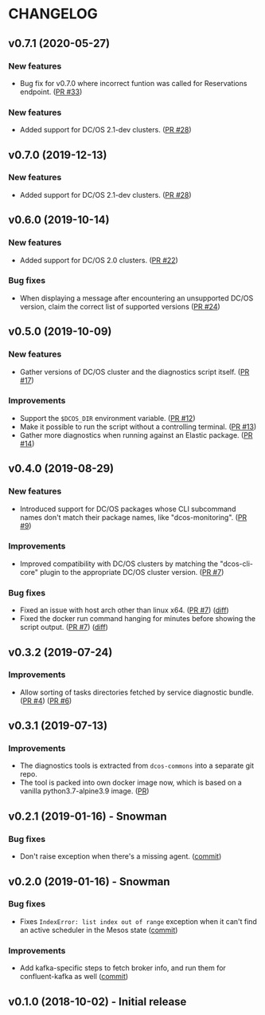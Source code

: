 # CHANGELOG

## v0.7.1 (2020-05-27)
### New features
   - Bug fix for v0.7.0 where incorrect funtion was called for Reservations endpoint.
   ([PR #33](https://github.com/mesosphere/dcos-sdk-service-diagnostics/pull/33))

### New features
   - Added support for DC/OS 2.1-dev clusters.
   ([PR #28](https://github.com/mesosphere/dcos-sdk-service-diagnostics/pull/28))


## v0.7.0 (2019-12-13)

### New features
   - Added support for DC/OS 2.1-dev clusters.
   ([PR #28](https://github.com/mesosphere/dcos-sdk-service-diagnostics/pull/28))


## v0.6.0 (2019-10-14)

### New features
   - Added support for DC/OS 2.0 clusters.
   ([PR #22](https://github.com/mesosphere/dcos-sdk-service-diagnostics/pull/22))

### Bug fixes
   - When displaying a message after encountering an unsupported DC/OS version,
   claim the correct list of supported versions ([PR #24](https://github.com/mesosphere/dcos-sdk-service-diagnostics/pull/24))

## v0.5.0 (2019-10-09)

### New features
   - Gather versions of DC/OS cluster and the diagnostics script itself.
   ([PR #17](https://github.com/mesosphere/dcos-sdk-service-diagnostics/pull/17))

### Improvements
   - Support the `$DCOS_DIR` environment variable.
   ([PR #12](https://github.com/mesosphere/dcos-sdk-service-diagnostics/pull/12))
   - Make it possible to run the script without a controlling terminal.
   ([PR #13](https://github.com/mesosphere/dcos-sdk-service-diagnostics/pull/13))
   - Gather more diagnostics when running against an Elastic package.
   ([PR #14](https://github.com/mesosphere/dcos-sdk-service-diagnostics/pull/14))

## v0.4.0 (2019-08-29)

### New features
   - Introduced support for DC/OS packages whose CLI subcommand names don't match their package names, like "dcos-monitoring".
   ([PR #9](https://github.com/mesosphere/dcos-sdk-service-diagnostics/pull/9))

### Improvements
   - Improved compatibility with DC/OS clusters by matching the "dcos-cli-core" plugin to the appropriate DC/OS cluster version.
   ([PR #7](https://github.com/mesosphere/dcos-sdk-service-diagnostics/pull/7))

### Bug fixes
   - Fixed an issue with host arch other than linux x64. ([PR #7](https://github.com/mesosphere/dcos-sdk-service-diagnostics/pull/7)) ([diff](https://github.com/mesosphere/dcos-sdk-service-diagnostics/blob/0e5bd602203d167628fc2e33fa16817c245a2ad3/python/create_service_diagnostics_bundle.sh#L106-L111))
   - Fixed the docker run command hanging for minutes before showing the script output. ([PR #7](https://github.com/mesosphere/dcos-sdk-service-diagnostics/pull/7)) ([diff](https://github.com/mesosphere/dcos-sdk-service-diagnostics/blob/0e5bd602203d167628fc2e33fa16817c245a2ad3/python/create_service_diagnostics_bundle.sh#L106-L111))

## v0.3.2 (2019-07-24)

### Improvements
   - Allow sorting of tasks directories fetched by service diagnostic bundle.
   ([PR #4](https://github.com/mesosphere/dcos-sdk-service-diagnostics/pull/4))
   ([PR #6](https://github.com/mesosphere/dcos-sdk-service-diagnostics/pull/6))

## v0.3.1 (2019-07-13)

### Improvements
   - The diagnostics tools is extracted from `dcos-commons` into a separate git repo.
   - The tool is packed into own docker image now, which is based on a vanilla python3.7-alpine3.9 image. 
     ([PR](https://github.com/mesosphere/dcos-sdk-service-diagnostics/pull/3))

## v0.2.1 (2019-01-16) - Snowman

### Bug fixes
   - Don't raise exception when there's a missing agent.
     ([commit](https://github.com/mesosphere/dcos-sdk-service-diagnostics/commit/36df8317c0d462da0f006541ce256f064f717d96))

## v0.2.0 (2019-01-16) - Snowman

### Bug fixes
   - Fixes `IndexError: list index out of range` exception when it can't find an
     active scheduler in the Mesos state
     ([commit](https://github.com/mesosphere/dcos-sdk-service-diagnostics/commit/ddb343271ebdc910d14206bc017118a64e9840a1))

### Improvements
   - Add kafka-specific steps to fetch broker info, and run them for
     confluent-kafka as well
     ([commit](https://github.com/mesosphere/dcos-sdk-service-diagnostics/commit/5da14f92d3fb714c3ecc7fd237f098d1753758de))

## v0.1.0 (2018-10-02) - Initial release
